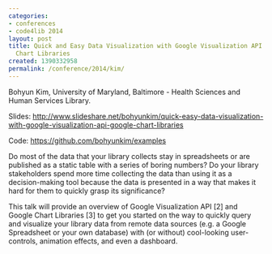 ```yaml
---
categories:
- conferences
- code4lib 2014
layout: post
title: Quick and Easy Data Visualization with Google Visualization API and Google
  Chart Libraries
created: 1390332958
permalink: /conference/2014/kim/
---
```

Bohyun Kim, University of Maryland, Baltimore - Health Sciences and Human Services Library.

Slides: <a href="http://www.slideshare.net/bohyunkim/quick-easy-data-visualization-with-google-visualization-api-google-chart-libraries">http://www.slideshare.net/bohyunkim/quick-easy-data-visualization-with-google-visualization-api-google-chart-libraries</a>

Code: <a href="https://github.com/bohyunkim/examples">https://github.com/bohyunkim/examples</a>

Do most of the data that your library collects stay in spreadsheets or are published as a static table with a series of boring numbers? Do your library stakeholders spend more time collecting the data than using it as a decision-making tool because the data is presented in a way that makes it hard for them to quickly grasp its significance?

This talk will provide an overview of Google Visualization API [2] and Google Chart Libraries [3] to get you started on the way to quickly query and visualize your library data from remote data sources (e.g. a Google Spreadsheet or your own database) with (or without) cool-looking user-controls, animation effects, and even a dashboard.
